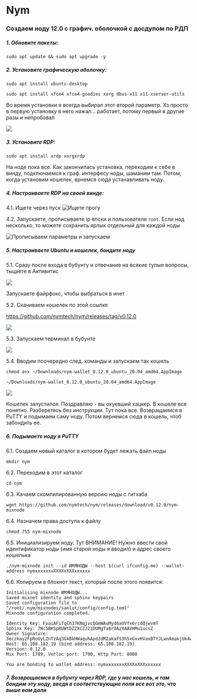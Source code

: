 # Nym
### Создаем ноду 12.0 с графич. оболочкой с досдупом по РДП

##### 1. Обновите пакеты:
```
sudo apt update && sudo apt upgrade -y
```
##### 2. Установите графическую оболочку:
```
sudo apt install ubuntu-desktop
```
```
sudo apt install xfce4 xfce4-goodies xorg dbus-x11 x11-xserver-utils
```
Во время установки я всегда выбирал этот второй параметр. Хз просто в первую установку в него нажал... работает, потому первый в другие разы и непробовал

![](https://github.com/Sanlut/Nym/blob/main/ubuntu1.png)

##### 3. Установите RDP:
```
sudo apt install xrdp xorgxrdp
```

На ноде пока все. Как закончилась установка, переходим к себе в винду, подключаемся к граф. интерфесу ноды, шаманим там. Потом, когда установим кошелек, врнемся сюда устанавливать ноду.

##### 4. Настраиваете RDP на своей винде:
4.1. Ищете через пуск
![Ищете прогу](https://github.com/Sanlut/Nym/blob/main/999.png)

4.2. Запускаете, прописываете ip впски и пользователя `root`. Если нод несколько, то можете сохранить ярлык отдельный для каждой ноды

![Прописываем параметры и запускаем](https://github.com/Sanlut/Nym/blob/main/rdp.png)

##### 5. Настраиваете Ubuntu и кошелек, бондите ноду

5.1. Сразу после входа в бубунту и отвечание на всякие тупые вопросы, тыцаете в Активитис

![](https://github.com/Sanlut/Nym/blob/main/firefox.png)

Запускаете файрфокс, чтобы выбраться в инет

5.2. Скачиваем кошелек по этой ссылке

https://github.com/nymtech/nym/releases/tag/v0.12.0

![](https://github.com/Sanlut/Nym/blob/main/wal.png)

5.3. Запускаем терминал в бубунте

![](https://github.com/Sanlut/Nym/blob/main/term1.png)

5.4. Вводим поочередно след. команды и запускаем так кошель

```
chmod a+x ~/Downloads/nym-wallet_0.12.0_ubuntu_20.04_amd64.AppImage
```
```
~/Downloads/nym-wallet_0.12.0_ubuntu_20.04_amd64.AppImage
```

![](https://github.com/Sanlut/Nym/blob/main/term2.png)

Кошелек запустился. Поздравляю - вы охуевший хацкер.
В кошеле все понятно. Разберетесь без инструкции. Тут пока все. Возвращаемся в PuTTY и подымаем саму ноду. Потом вернемся сюда в кошель, чтоб забондить ее.

##### 6.	Подымаете ноду в PuTTY

6.1.	Создаем новый каталог в котором будет лежать файл ноды
```
mkdir nym
```

6.2.	Переходим в этот каталог

```
cd nym
```

6.3.	Качаем скомпилированную версию ноды с гитхаба 

```
wget https://github.com/nymtech/nym/releases/download/v0.12.0/nym-mixnode
```

6.4.	Назначем права доступа к файлу

```
chmod 755 nym-mixnode
```

6.5.	Инициализируем ноду. Тут ВНИМАНИЕ! Нужно ввести свой идентификатор ноды (имя старой ноды я вводил) и адрес своего кошелька 

```
./nym-mixnode init --id ИМЯНОДЫ --host $(curl ifconfig.me) --wallet-address nymхххххххХХХХхХХХхххххх
```
6.6. Копируем в блокнот текст, который после этого появится:

    Initialising mixnode ИМЯНОДЫ...
    Saved mixnet identity and sphinx keypairs
    Saved configuration file to "/root/.nym/mixnodes/sanlut/config/config.toml"
    Mixnode configuration completed.

    Identity Key: FvaiAFifqCh37KNqjvcQGmWAuMyd6aUVfx6rcdQjwvmT
    Sphinx Key: 7Nc5BKSpRUWtDZZXCZJ21DUMgTa8rDAzXAAVHMu1ucsZ
    Owner Signature: 3eczkay2FpRoUyLZnTzAq3GkBkHWaquhApdJdM2akaFS3h5xGxvHVaxBTYJLwnAmakjUk4wTv764FnuYp9EKzEr
    Host: 65.108.182.19 (bind address: 65.108.182.19)
    Version: 0.12.0
    Mix Port: 1789, Verloc port: 1790, Http Port: 8000

    You are bonding to wallet address: nymхххххххХХХХхХХХхххххх

##### 7. Возвращаемся в бубунту через RDP, где у нас кошель, и там бондим эту ноду, введя в соответствующие поля все вот это, что выше вам дали


